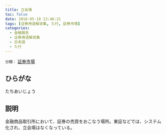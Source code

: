 ```yaml
---
title: 立会場
toc: false
date: 2018-05-18 13:46:21
tags: [证券用语解说集, た行, 証券市場]
categories:
  - 金融服务
  - 证券用语解说集
  - 日本語
  - た行
---
```


`分類：` [証券市場](/tags/証券市場/)

## ひらがな

たちあいじょう

## 説明

金融商品取引所において、証券の売買をおこなう場所。東証などでは、システム化され、立会場はなくなっている。

